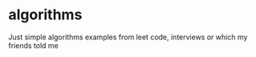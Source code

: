 # algorithms
Just simple algorithms examples from leet code, interviews or which my friends told me 
